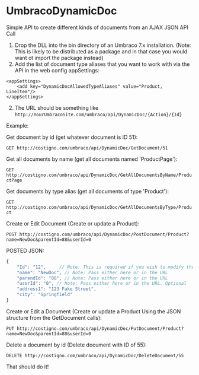 # UmbracoDynamicDoc
Simple API to create different kinds of documents from an AJAX JSON API Call

1. Drop the DLL into the bin directory of an Umbraco 7.x installation. (Note: This is likely to be distributed as a package and in that case you would want ot import the package instead)
2. Add the list of document type aliases that you want to work with via the API in the web config appSettings:

```
<appSettings>
	<add key="DynamicDocAllowedTypeAliases" value="Product, LineItem"/>
</appSettings>
```

2. The URL should be something like `http://YourUmbracoSite.com/umbraco/api/DynamicDoc/{Action}/{Id}`

Example: 

Get document by id (get whatever document is ID 51):

`GET http://costigno.com/umbraco/api/DynamicDoc/GetDocument/51`

Get all documents by name (get all documents named 'ProductPage'):

`GET http://costigno.com/umbraco/api/DynamicDoc/GetAllDocumentsByName/ProductPage`

Get documents by type alias (get all documents of type 'Product'):

`GET http://costigno.com/umbraco/api/DynamicDoc/GetAllDocumentsByType/Product`

Create or Edit Document (Create or update a Product):

`POST http://costigno.com/umbraco/api/DynamicDoc/PostDocument/Product?name=NewDoc&parentId=88&userId=0`

POSTED JSON:
```JavaScript
{
	"Id": "12", 	// Note: This is required if you wish to modify the document ratehr than create a new one.
	"name": "NewDoc", // Note: Pass either here or in the URL
	"parendId": "88", // Note: Pass either here or in the URL
	"userId": "0", // Note: Pass either here or in the URL. Optional
	"address1": "123 Fake Street",
	"city": "Springfield"
}
```

Create or Edit a Document (Create or update a Product Using the JSON structure from the GetDocument calls):

`PUT http://costigno.com/umbraco/api/DynamicDoc/PutDocument/Product?name=NewDoc&parentId=88&userId=0`

Delete a document by id (Delete document with ID of 55):

`DELETE http://costigno.com/umbraco/api/DynamicDoc/DeleteDocument/55`

That should do it!






